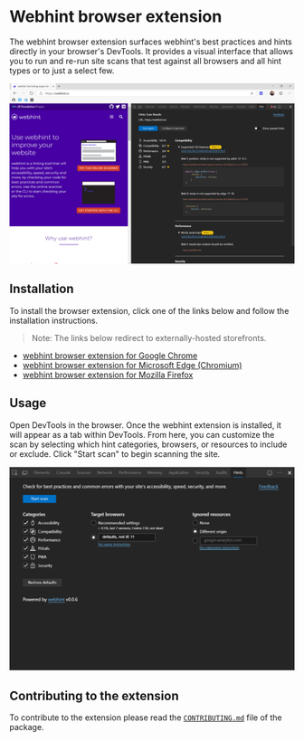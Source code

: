 # Webhint browser extension

The webhint browser extension surfaces webhint's best practices and hints
directly in your browser's DevTools. It provides a visual interface that
allows you to run and re-run site scans that test against all browsers and
all hint types or to just a select few.

![The webhint browser extension running against webhint.io.](images/extension-browser-0.png)

## Installation

To install the browser extension, click one of the links below and follow the
installation instructions.

 > Note: The links below redirect to externally-hosted storefronts.

- [webhint browser extension for Google Chrome](https://chrome.google.com/webstore/detail/webhint/gccemnpihkbgkdmoogenkbkckppadcag)
- [webhint browser extension for Microsoft Edge (Chromium)](https://microsoftedge.microsoft.com/insider-addons/detail/mlgfbihcfnkaenjpdcngdnhcpkdmcdee)
- [webhint browser extension for Mozilla Firefox](https://addons.mozilla.org/en-US/firefox/addon/webhint/)

## Usage

Open DevTools in the browser. Once the webhint extension is installed, it will
appear as a tab within DevTools. From here, you can customize the scan by
selecting which hint categories, browsers, or resources to include or exclude.
Click "Start scan" to begin scanning the site.

![Choosing settings for a webhint site scan.](images/extension-browser-1.png)

## Contributing to the extension

To contribute to the extension please read the [`CONTRIBUTING.md`][contributing]
file of the package.

<!-- Link labels -->

[contributing]: https://github.com/webhintio/hint/blob/master/packages/extension-browser/CONTRIBUTING.md
